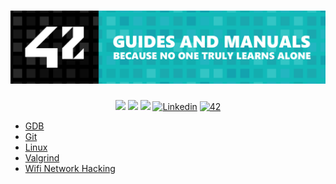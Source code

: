 <h1 align="center">
  <img src="https://github.com/jotavare/jotavare/raw/main/42/banner/new/42_guides_manuals_banner_new.png">
</h1>

<p align="center">
	<img src="https://img.shields.io/badge/status-ongoing-success?color=%2312bab9&style=flat-square" />
	<img src="https://img.shields.io/badge/score-42%20%2F%2042-success?color=%2312bab9&style=flat-square" />
	<img src="https://img.shields.io/github/last-commit/jotavare/42-resources?color=%2312bab9&style=flat-square" />
	<a href='https://www.linkedin.com/in/joaoptoliveira' target="_blank"><img alt='Linkedin' src='https://img.shields.io/badge/LinkedIn-100000?style=flat-square&logo=Linkedin&logoColor=white&labelColor=0A66C2&color=0A66C2'/></a>
	<a href='https://profile.intra.42.fr/users/jotavare' target="_blank"><img alt='42' src='https://img.shields.io/badge/Porto-100000?style=flat-square&logo=42&logoColor=white&labelColor=000000&color=000000'/></a>
</p>



* [GDB](https://github.com/jotavare/guides/blob/main/gdb/README.md)
* [Git](https://github.com/jotavare/guides/blob/main/git.md)
* [Linux](https://github.com/jotavare/guides/blob/main/linux.md)
* [Valgrind](https://github.com/jotavare/valgrind/blob/main/gdb.md)
* [Wifi Network Hacking](https://github.com/jotavare/guides/blob/main/wifi-network-hacking.md)
